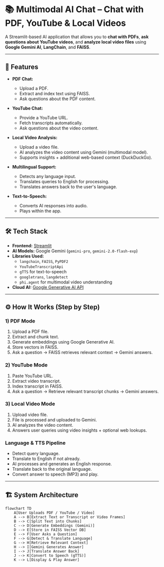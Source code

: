 # 📚 Multimodal AI Chat – Chat with PDF, YouTube & Local Videos

A Streamlit-based AI application that allows you to **chat with PDFs**, **ask questions about YouTube videos**, and **analyze local video files** using **Google Gemini AI**, **LangChain**, and **FAISS**.

---

## 🚀 Features

- **PDF Chat:**
  - Upload a PDF.
  - Extract and index text using FAISS.
  - Ask questions about the PDF content.
  
- **YouTube Chat:**
  - Provide a YouTube URL.
  - Fetch transcripts automatically.
  - Ask questions about the video content.

- **Local Video Analysis:**
  - Upload a video file.
  - AI analyzes the video content using Gemini (multimodal model).
  - Supports insights + additional web-based context (DuckDuckGo).

- **Multilingual Support:**
  - Detects any language input.
  - Translates queries to English for processing.
  - Translates answers back to the user's language.

- **Text-to-Speech:**
  - Converts AI responses into audio.
  - Plays within the app.

---

## 🛠️ Tech Stack

- **Frontend:** [Streamlit](https://streamlit.io/)
- **AI Models:** Google Gemini (`gemini-pro`, `gemini-2.0-flash-exp`)
- **Libraries Used:**
  - `langchain`, `FAISS`, `PyPDF2`
  - `YouTubeTranscriptApi`
  - `gTTS` for text-to-speech
  - `googletrans`, `langdetect`
  - `phi.agent` for multimodal video understanding
- **Cloud AI:** [Google Generative AI API](https://ai.google.dev/)

---

## ⚙️ How It Works (Step by Step)

### 1) **PDF Mode**
1. Upload a PDF file.
2. Extract and chunk text.
3. Generate embeddings using Google Generative AI.
4. Store vectors in FAISS.
5. Ask a question → FAISS retrieves relevant context → Gemini answers.

### 2) **YouTube Mode**
1. Paste YouTube URL.
2. Extract video transcript.
3. Index transcript in FAISS.
4. Ask a question → Retrieve relevant transcript chunks → Gemini answers.

### 3) **Local Video Mode**
1. Upload video file.
2. File is processed and uploaded to Gemini.
3. AI analyzes the video content.
4. Answers user queries using video insights + optional web lookups.

### **Language & TTS Pipeline**
- Detect query language.
- Translate to English if not already.
- AI processes and generates an English response.
- Translate back to the original language.
- Convert answer to speech (MP3) and play.

---

## 🏗️ System Architecture

```mermaid
flowchart TD
    A[User Uploads PDF / YouTube / Video]
    A --> B[Extract Text or Transcript or Video Frames]
    B --> C[Split Text into Chunks]
    C --> D[Generate Embeddings (Gemini)]
    D --> E[Store in FAISS Vector DB]
    E --> F[User Asks a Question]
    F --> G[Detect & Translate Language]
    G --> H[Retrieve Relevant Context]
    H --> I[Gemini Generates Answer]
    I --> J[Translate Answer Back]
    J --> K[Convert to Speech (gTTS)]
    K --> L[Display & Play Answer]

